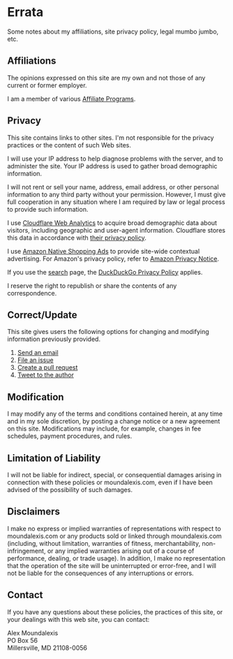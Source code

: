 <!-- title: Errata -->
<!-- categories: pages -->
<!-- tags: legal,policies,privacy,affiliations -->
<!-- published: 2014-11-10T13:31:00-05:00 -->
<!-- updated: 2021-04-25T10:05:00-05:00 -->
<!-- summary: Site policies concerning affiliations, privacy policy, etc. -->

# Errata #

Some notes about my affiliations, site privacy policy, legal mumbo jumbo, etc.

## Affiliations ##

The opinions expressed on this site are my own and not those of any current or former employer.

I am a member of various [Affiliate Programs](/v2/affiliates.html).

## Privacy ##

This site contains links to other sites. I'm not responsible for the privacy practices or the content of such Web sites.

I will use your IP address to help diagnose problems with the server, and to administer the site. Your IP address is used to gather broad demographic information.

I will not rent or sell your name, address, email address, or other personal information to any third party without your permission. However, I must give full cooperation in any situation where I am required by law or legal process to provide such information.

I use [Cloudflare Web Analytics](https://www.cloudflare.com/web-analytics/) to acquire broad demographic data about visitors, including geographic and user-agent information. Cloudflare stores this data in accordance with [their privacy policy](https://www.cloudflare.com/privacypolicy/).

I use [Amazon Native Shopping Ads](https://affiliate-program.amazon.com/help/topic/t402) to provide site-wide contextual advertising. For Amazon's privacy policy, refer to [Amazon Privacy Notice](https://www.amazon.com/gp/help/customer/display.html?ie=UTF8&nodeId=468496).

If you use the [search](/v2/search.html) page, the [DuckDuckGo Privacy Policy](https://duckduckgo.com/privacy) applies.

I reserve the right to republish or share the contents of any correspondence.

## Correct/Update ##

This site gives users the following options for changing and modifying information previously provided. 

1. [Send an email](mailto:contact@moundalexis.com)
2. [File an issue](https://github.com/technmsg/blog/issues/new)
3. [Create a pull request](https://github.com/technmsg/blog/compare)
4. [Tweet to the author](https://twitter.com/intent/tweet?text=@technmsg%20%3CYour%20feedback%20here%3E)

## Modification ##

I may modify any of the terms and conditions contained herein, at any time and in my sole discretion, by posting a change notice or a new agreement on this site. Modifications may include, for example, changes in fee schedules, payment procedures, and rules.

## Limitation of Liability ##

I will not be liable for indirect, special, or consequential damages arising in connection with these policies or moundalexis.com, even if I have been advised of the possibility of such damages.

## Disclaimers ##

I make no express or implied warranties of representations with respect to moundalexis.com or any products sold or linked through moundalexis.com (including, without limitation, warranties of fitness, merchantability, non-infringement, or any implied warranties arising out of a course of performance, dealing, or trade usage). In addition, I make no representation that the operation of the site will be uninterrupted or error-free, and I will not be liable for the consequences of any interruptions or errors.

## Contact ##

If you have any questions about these policies, the practices of this site, or your dealings with this web site, you can contact:

Alex Moundalexis  
PO Box 56  
Millersville, MD 21108-0056
